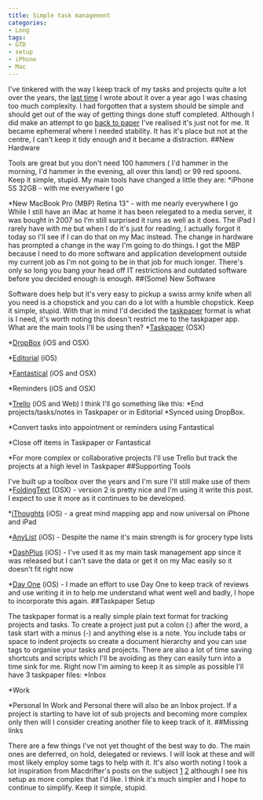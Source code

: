 ```yaml
---
title: Simple task management
categories:
- Long
tags:
- GTD
- setup
- iPhone
- Mac
---
```


I've tinkered with the way I keep track of my tasks and projects quite a lot over the years, the 
[last time](http://mttmccb.net/blog/2013/my-tool-overview) I wrote about it over a year ago I was chasing too much complexity. I had forgotten that a system should be simple and should get out of the way of getting 
things done stuff completed. 
Although I did make an attempt to go 
[back to paper](http://mttmccb.net/blog/2013/capture-process-organise-review-do-but-how) I've realised it's just not for me. It became ephemeral where I needed stability. It has it's place but not at the centre, I can't keep it tidy enough and it became a distraction. 
##New Hardware
 
Tools are great but you don't need 100 hammers (
I'd hammer in the morning, I'd hammer in the evening, all over this land) or 99 red spoons. Keep it simple, stupid. My main tools have changed a little they are: 
*iPhone 5S 32GB - with me everywhere I go
 
*New MacBook Pro (MBP) Retina 13" - with me 
nearly everywhere I go 
While I still have an iMac at home it has been relegated to a media server, it was bought in 2007 so I'm still surprised it runs as well as it does. 
The iPad I rarely have with me but when I do it's just for reading, I actually forgot it today so I'll see if I can do that on my Mac instead. 
The change in hardware has prompted a change in the way I'm going to do things. I got the MBP because I need to do more software and application development outside my current job as I'm not going to be in that job for much longer. 
There's only so long you bang your head off IT restrictions and outdated software before you decided enough is enough. 
##(Some) New Software
 
Software does help but it's very easy to pickup a swiss army knife when all you need is a chopstick and you can do 
a lot with a humble chopstick. Keep it simple, stupid. With that in mind I'd decided the 
[taskpaper](http://www.hogbaysoftware.com/products/taskpaper) format is what is I need, it's worth noting this doesn't restrict me to the taskpaper app. 
What are the main tools I'll be using then? 
*[Taskpaper](http://www.hogbaysoftware.com/products/taskpaper) (OSX)
 
*[DropBox](http://dropbox.com) (iOS and OSX)
 
*[Editorial](http://omz-software.com/editorial/) (iOS)
 
*[Fantastical](https://flexibits.com/fantastical) (iOS and OSX)
 
*Reminders (iOS and OSX)
 
*[Trello](http://www.trello.com) (iOS and Web) 
I think I'll go something like this: 
*End projects/tasks/notes in Taskpaper or in Editorial 
*Synced using DropBox.
 
*Convert tasks into appointment or reminders using Fantastical
 
*Close off items in Taskpaper or Fantastical
 
*For more complex or collaborative projects I'll use Trello but track the projects at a high level in Taskpaper 
##Supporting Tools
 
I've built up a toolbox over the years and I'm sure I'll still make use of them 
*[FoldingText](http://www.foldingtext.com) (OSX) - version 2 is pretty nice and I'm using it write this post. I expect to use it more as it continues to be developed.
 
*[iThoughts](http://toketaware.com/ithoughts-ios) (iOS) - a great mind mapping app and now universal on iPhone and iPad
 
*[AnyList](https://www.anylistapp.com) (iOS) - Despite the name it's main strength is for grocery type lists
 
*[DashPlus](http://dashplus.net) (iOS) - I've used it as my main task management app since it was released but I can't save the data or get it on my Mac easily so it doesn't fit right now
 
*[Day One](http://dayoneapp.com) (iOS) - I made an effort to use Day One to keep track of reviews and use writing it in to help me understand what went well and badly, I hope to incorporate this again. 
##Taskpaper Setup
 
The taskpaper format is a really simple plain text format for tracking projects and tasks. To create a project just put a colon (:) after the word, a task start with a minus (-) and anything else is a note. You include tabs or space to indent projects so create a document hierarchy and you can use tags to organise your tasks and projects. 
There are also a lot of time saving shortcuts and scripts which I'll be avoiding as they can easily turn into a time sink for me. 
Right now I'm aiming to keep it as simple as possible I'll have 3 taskpaper files: 
*Inbox
 
*Work
 
*Personal 
In Work and Personal there will also be an Inbox project. 
If a project is starting to have lot of sub projects and becoming more complex only then will I consider creating another file to keep track of it. 
##Missing links
 
There are a few things I've not yet thought of the best way to do. The main ones are deferred, on hold, delegated or reviews. I will look at these and will most likely employ some tags to help with it. It's also worth noting I took a lot inspiration from Macdrifter's posts on the subject 
[1](http://www.macdrifter.com/2014/01/deconstructing-my-omnifocus-dependency.html) 
[2](http://www.macdrifter.com/2014/02/the-taskpaper-rd-notebook.html) although I see his setup as more complex that I'd like. 
I think it's much simpler and I hope to continue to simplify. Keep it simple, stupid.

